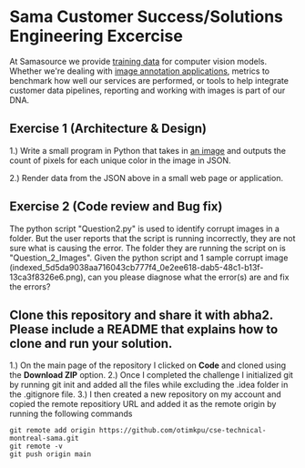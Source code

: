# Sama Customer Success/Solutions Engineering Excercise

At Samasource we provide [training data](https://www.samasource.com/blog/2017/12/18/what-is-training-data) for computer vision models.  Whether we're dealing with [image annotation applications](https://www.samasource.com/blog/2018/12/04/training-your-ai-in-3d), metrics to benchmark how well our services are performed, or tools to help integrate customer data pipelines, reporting and working  with images is part of our DNA.  

## Exercise 1  (Architecture & Design)

1.) Write a small program in Python that takes in [an image](https://github.com/Samasource/cse-technical-montreal/blob/main/Question1Images/sample-image.png) and outputs the count of pixels for each unique color in the image in JSON.
   
2.) Render data from the JSON above in a small web page or application. 


## Exercise 2 (Code review and Bug fix)

The python script "Question2.py" is used to identify corrupt images in a folder. But the user reports that the script is running incorrectly, they are not sure what is causing the error. The folder they are running the script on is "Question_2_Images".
Given the python script and 1 sample corrupt image (indexed_5d5da9038aa716043cb777f4_0e2ee618-dab5-48c1-b13f-13ca3f8326e6.png), can you please diagnose what the error(s) are and fix the errors? 


## Clone this repository and share it with abha2.  Please include a README that explains how to clone and run your solution.
1.) On the main page of the repository I clicked on **Code** and cloned using the **Download ZIP** option.
2.) Once I completed the challenge I initialized git by running git init and added all the files while excluding the .idea folder in the .gitignore file.
3.) I then created a new repository on my account and copied the remote repositiory URL and added it as the remote origin by running the following commands
```
git remote add origin https://github.com/otimkpu/cse-technical-montreal-sama.git
git remote -v
git push origin main
```
